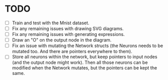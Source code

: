 # TODO

- [ ] Train and test with the Mnist dataset.
- [ ] Fix any remaining issues with drawing SVG diagrams.
- [ ] Fix any remaining issues with generating expressions.
- [ ] Draw an "O" on the output node in the diagram.
- [ ] Fix an issue with mutating the Network structs (the Neurons needs to be mutated too. And there are pointers everywhere to them).
- [ ] Store all neurons within the network, but keep pointers to input nodes (and the output node might work).
      Then all those neurons can be modified when the Network mutates, but the pointers can be kept the same.
